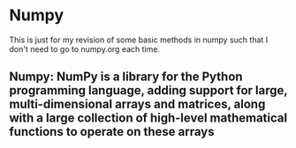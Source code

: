 # Numpy
This is just for my revision of some basic methods in numpy such that I don't need to go to numpy.org each time.
## Numpy: NumPy is a library for the Python programming language, adding support for large, multi-dimensional arrays and matrices, along with a large collection of high-level mathematical functions to operate on these arrays
